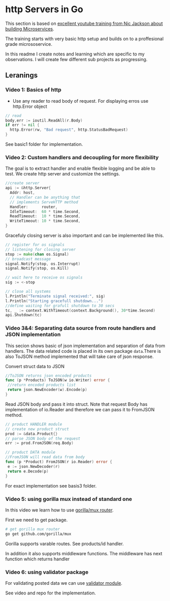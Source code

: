 # http Servers in Go

This section is based on [excellent youtube training from Nic Jackson about building Microservices](https://www.youtube.com/playlist?list=PLmD8u-IFdreyh6EUfevBcbiuCKzFk0EW).

The training starts with very basic http setup and builds on to a proffesional grade micrososervice.

In this readme I create notes and learning which are specific to my observations. I will create few different sub projects as progressing.

## Leranings

### Video 1: Basics of http

- Use any reader to read body of request. For displaying erros use http.Error object

```Go
// read
body,err := ioutil.ReadAll(r.Body)
if err != nil {
  http.Error(rw, "Bad request", http.StatusBadRequest)
}

```

See basic1 folder for implementation.

### Video 2: Custom handlers and decoupling for more flexibility

The goal is to extract handler and enable flexible logging and be able to test.
We create http server and customize the settings.

```Go
//create server
api := &http.Server{
  Addr: host,
  // Handler can be anything that
  // implements ServeHTTP method
  Handler:      router,
  IdleTimeout:  60 * time.Second,
  ReadTimeout:  10 * time.Second,
  WriteTimeout: 10 * time.Second,
}
```

Gracefuly closing server is also important and can be implemented like this.

```Go
// register for os signals
// listening for closing server
stop := make(chan os.Signal)
// broadcast message
signal.Notify(stop, os.Interrupt)
signal.Notify(stop, os.Kill)

// wait here to receive os signals
sig := <-stop

// close all systems
l.Println("Terminate signal received:", sig)
l.Println("Starting gracefull shutdown...")
//define waiting for grafull shutdown to 30 secs
tc, _ := context.WithTimeout(context.Background(), 30*time.Second)
api.Shutdown(tc)
```

### Video 3&4: Separating data source from route handlers and JSON implementation

This secion shows basic of json implementation and separation of data from handlers. The data related code is placed in its own package `data`.There is also ToJSON method implemented that will take care of json response.

Convert struct data to JSON

```Go
//ToJSON returns json encoded products
func (p *Products) ToJSON(w io.Writer) error {
 //return encoded products list
 return json.NewEncoder(w).Encode(p)
}
```

Read JSON body and pass it into struct. Note that request Body has implementation of io.Reader and therefore we can pass it to FromJSON method.

```Go
// product HANDLER module
// create new product struct
prod := &data.Product{}
// parse JSON body of the request
err := prod.FromJSON(req.Body)
```

```Go
// product DATA module
//FromJSON will read data from body
func (p *Product) FromJSON(r io.Reader) error {
 e := json.NewDecoder(r)
 return e.Decode(p)
}

```

For exact implementation see basis3 folder.

### Video 5: using gorilla mux instead of standard one

In this video we learn how to use [gorilla/mux router](https://github.com/gorilla/mux).

First we need to get package.

```bash
# get gorilla mux router
go get github.com/gorilla/mux
```

Gorilla supports varable routes. See products/id handler.

In addition it also supports middleware functions. The middleware has next function which returns handler

### Video 6: using validator package

For validating posted data we can use [validator module](https://pkg.go.dev/github.com/go-playground/validator/v10?tab=doc).

See video and repo for the implementation.
